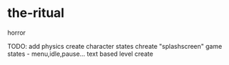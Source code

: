 the-ritual
==========

horror

TODO:
    add physics
    create character states
    chreate "splashscreen"
    game states - menu,idle,pause...
    text based level create
